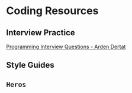 # Coding Resources

## Interview Practice
[Programming Interview Questions - Arden Dertat](http://www.ardendertat.com/2012/01/09/programming-interview-questions/)

## Style Guides

## `Heros`
